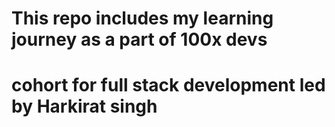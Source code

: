 # This repo includes my learning journey as a part of 100x devs 
# cohort for full stack development led by Harkirat singh 

